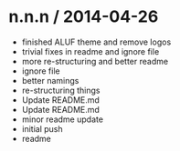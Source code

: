 
n.n.n / 2014-04-26 
==================

 * finished ALUF theme and remove logos
 * trivial fixes in readme and ignore file
 * more re-structuring and better readme
 * ignore file
 * better namings
 * re-structuring things
 * Update README.md
 * Update README.md
 * minor readme update
 * initial push
 * readme
